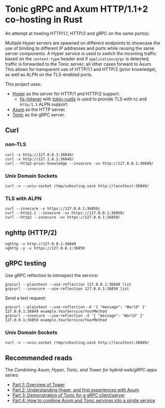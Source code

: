 # Tonic gRPC and Axum HTTP/1.1+2 co-hosting in Rust

An attempt at hosting HTTP/1.1, HTTP/2 and gRPC on the same port(s).

Multiple Hyper servers are spawned on different endpoints to showcase the use of binding to different IP addresses
and ports while reusing the same server components. A Hyper service is used to switch the incoming traffic based on the
`content-type` header and if `application/grpc` is detected, traffic is forwarded to the Tonic server; all other
cases forward to Axum. This allows for transparent use of HTTP/1.1 and HTTP/2 (prior knowledge), as well
as ALPN on the TLS-enabled ports.

This project uses:

- [Hyper] as the server for HTTP/1 and HTTP/2 support.
  - [tls-listener] with [tokio-rustls] is used to provide TLS with `h2` and `http/1.1` ALPN support.
- [Axum] as the HTTP server.
- [Tonic] as the gRPC server.

[Hyper]: https://github.com/hyperium/hyper
[Axum]: https://github.com/tokio-rs/axum
[Tonic]: https://github.com/hyperium/tonic
[tls-listener]: https://github.com/tmccombs/tls-listener
[tokio-rustls]: https://github.com/rustls/tokio-rustls

## Curl

### non-TLS

```shell
curl -v http://127.0.0.1:36849/
curl -v http://127.1.0.1:36849/
curl --http2-prior-knowledge --insecure -vv http://127.0.0.1:36849/
```

### Unix Domain Sockets

```shell
curl -v --unix-socket /tmp/cohosting.sock http://localhost:36849/
```

### TLS with ALPN

```shell
curl --insecure -v https://127.0.0.1:36850/
curl --http1.1 --insecure -vv https://127.0.0.1:36850/
curl --http2 --insecure -vv https://127.0.0.1:36850/
```

## nghttp (HTTP/2)

```shell
nghttp -v http://127.0.0.1:36849
nghttp -y -v https://127.0.0.1:36850
```

## gRPC testing

Use gRPC reflection to introspect the service: 

```shell
grpcurl --plaintext --use-reflection 127.0.0.1:36849 list
grpcurl --insecure --use-reflection 127.0.0.1:36850 list
```

Send a test request:

```shell
grpcurl --plaintext --use-reflection -d '{ "message": "World" }' 127.0.0.1:36849 example.YourService/YourMethod
grpcurl --insecure --use-reflection -d '{ "message": "World" }' 127.0.0.1:36850 example.YourService/YourMethod
```

### Unix Domain Sockets

```shell
curl -v --unix-socket /tmp/cohosting.sock http://localhost:36849/
```

## Recommended reads

The _Combining Axum, Hyper, Tonic, and Tower for hybrid web/gRPC apps_ series:

- [Part 1: Overview of Tower](https://www.fpcomplete.com/blog/axum-hyper-tonic-tower-part1/)
- [Part 2: Understanding Hyper, and first experiences with Axum](https://www.fpcomplete.com/blog/axum-hyper-tonic-tower-part2/)
- [Part 3: Demonstration of Tonic for a gRPC client/server](https://www.fpcomplete.com/blog/axum-hyper-tonic-tower-part3/)
- [Part 4: How to combine Axum and Tonic services into a single service](https://www.fpcomplete.com/blog/axum-hyper-tonic-tower-part4/)
